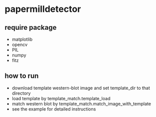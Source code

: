 # papermilldetector

## require package
- matplotlib
- opencv
- PIL
- numpy
- fitz

## how to run
- download template western-blot image and set template_dir to that directory
- load template by template_match.template_load
- match western blot by template_match.match_image_with_template
- see the example for detailed instructions


